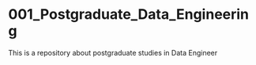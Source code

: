 # 001_Postgraduate_Data_Engineering
This is a repository about postgraduate studies in Data Engineer
